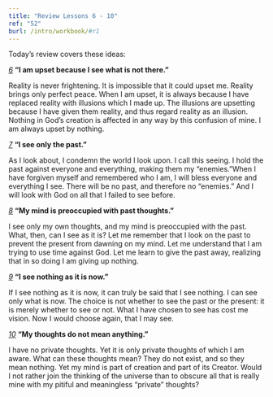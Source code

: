 ```yaml
---
title: "Review Lessons 6 - 10"
ref: "52"
burl: /intro/workbook/#r1
---
```


Today’s review covers these ideas:

[*6*](/workbook/l006/?r=1) **“I am upset because I see what is not there.”**

Reality is never frightening. It is impossible that it could upset me.
Reality brings only perfect peace. When I am upset, it is always because
I have replaced reality with illusions which I made up. The illusions
are upsetting because I have given them reality, and thus regard reality
as an illusion. Nothing in God’s creation is affected in any way by this
confusion of mine. I am always upset by nothing.

[*7*](/workbook/l007/?r=1) **“I see only the past.”**

As I look about, I condemn the world I look upon. I call this seeing. I
hold the past against everyone and everything, making them my
“enemies.”When I have forgiven myself and remembered who I am, I will
bless everyone and everything I see. There will be no past, and
therefore no “enemies.” And I will look with God on all that I failed to
see before.

[*8*](/workbook/l008/?r=1) **“My mind is preoccupied with past thoughts.”**

I see only my own thoughts, and my mind is preoccupied with the past.
What, then, can I see as it is? Let me remember that I look on the past
to prevent the present from dawning on my mind. Let me understand that I
am trying to use time against God. Let me learn to give the past away,
realizing that in so doing I am giving up nothing.

[*9*](/workbook/l009/?r=1) **“I see nothing as it is now.”**

If I see nothing as it is now, it can truly be said that I see nothing.
I can see only what is now. The choice is not whether to see the past or
the present: it is merely whether to see or not. What I have chosen to
see has cost me vision. Now I would choose again, that I may see.

[*10*](/workbook/l010/?r=1) **“My thoughts do not mean anything.”**

I have no private thoughts. Yet it is only private thoughts of which I am
aware. What can these thoughts mean? They do not exist, and so they mean
nothing. Yet my mind is part of creation and part of its Creator. Would I
not rather join the thinking of the universe than to obscure all that is
really mine with my pitiful and meaningless “private” thoughts?

